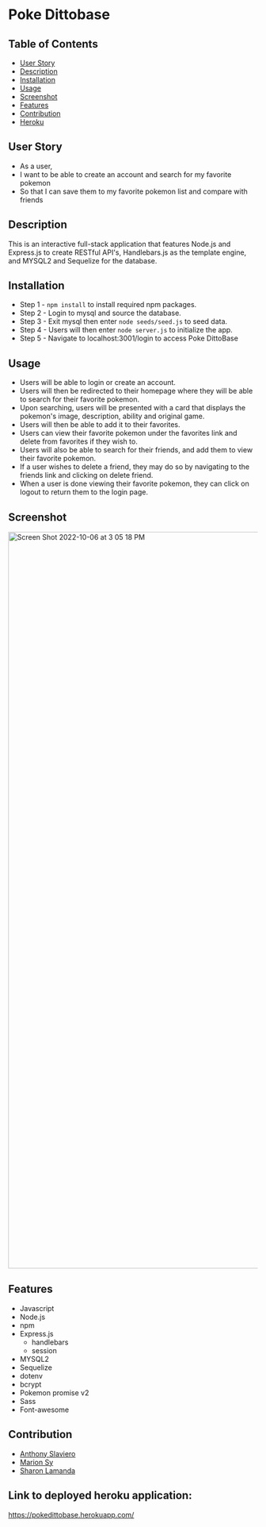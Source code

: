 # Poke Dittobase

## Table of Contents
- [User Story](#user-story)
- [Description](#description)
- [Installation](#installation)
- [Usage](#usage)
- [Screenshot](#screenshot)
- [Features](#features)
- [Contribution](#contribution)
- [Heroku](#link-to-deployed-heroku-application)

## User Story
 * As a user,
 * I want to be able to create an account and search for my favorite pokemon
 * So that I can save them to my favorite pokemon list and compare with friends
 
## Description
 This is an interactive full-stack application that features Node.js and Express.js to create RESTful API's, Handlebars.js as the template engine, and    MYSQL2 and Sequelize for the database.

## Installation
 * Step 1 - `npm install` to install required npm packages.
 * Step 2 - Login to mysql and source the database.
 * Step 3 - Exit mysql then enter `node seeds/seed.js` to seed data.
 * Step 4 - Users will then enter `node server.js` to initialize the app.
 * Step 5 - Navigate to localhost:3001/login to access Poke DittoBase
 
## Usage
 * Users will be able to login or create an account.
 * Users will then be redirected to their homepage where they will be able to search for their favorite pokemon.
 * Upon searching, users will be presented with a card that displays the pokemon's image, description, ability and original game.
 * Users will then be able to add it to their favorites.
 * Users can view their favorite pokemon under the favorites link and delete from favorites if they wish to.
 * Users will also be able to search for their friends, and add them to view their favorite pokemon.
 * If a user wishes to delete a friend, they may do so by navigating to the friends link and clicking on delete friend.
 * When a user is done viewing their favorite pokemon, they can click on logout to return them to the login page.
 
## Screenshot

<img width="1485" alt="Screen Shot 2022-10-06 at 3 05 18 PM" src="https://user-images.githubusercontent.com/105673031/194427264-02f66388-48fb-4070-ada9-00d037a2d760.png">

## Features
 * Javascript
 * Node.js
 * npm
 * Express.js
    * handlebars
    * session
 * MYSQL2
 * Sequelize
 * dotenv
 * bcrypt
 * Pokemon promise v2
 * Sass
 * Font-awesome

## Contribution
 * [Anthony Slaviero](https://www.github.com/Aslaviero)
 * [Marion Sy](https://github.com/marionsy)
 * [Sharon Lamanda](https://github.com/Sharon-Lamanda)

## Link to deployed heroku application:

https://pokedittobase.herokuapp.com/

